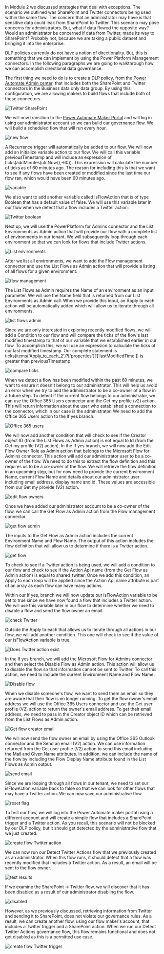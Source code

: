 In Module 2 we discussed strategies that deal with exceptions. The
scenario we outlined was SharePoint and Twitter connectors being used
within the same flow. The concern that an administrator may have is that
sensitive data could leak from SharePoint to Twitter. This scenario may
pose concerns for administrators. But, what if data flowed the opposite
way? Would an administrator be concerned if data from Twitter, made its
way to SharePoint? Probably not, because we are taking a public dataset
and bringing it into the enterprise.

DLP policies currently do not have a notion of directionality. But, this
is something that we can implement by using the Power Platform
Management connectors. In the following paragraphs we are going to
walkthrough how we can accomplish directional data governance.

The first thing we need to do is to create a DLP policy, from the [Power Automate Admin center](https://admin.flow.microsoft.com/?azure-portal=true), that includes
both the SharePoint and Twitter connectors in the Business data only
data group. By using this configuration, we are allowing makers to build
flows that include both of these connectors.

![Twitter SharePoint](../media/17-twitter-sharepoint.png)

We will now transition to the [Power Automate Maker
Portal](https://canada.flow.microsoft.com/) and will log in using our
administrator account so we can build our governance flow. We will build
a scheduled flow that will run every hour.

![new flow](../media/18-new-flow.png)

A Recurrence trigger will automatically be added to our flow. We will
now add an Initialize variable action to our flow. We will call this
variable previousTimestamp and will include an expression of
ticks(addMinutes(utcNow(),-60)). This expression will calculate the
number of ticks as of 60 minutes ago. The reason for including this is
that we want to see if any flows have been created or modified since the
last time our flow ran, which would have been 60 minutes ago.

![variable](../media/19-variable.png)

We also want to add another variable called isFlowAction that is of type
Boolean that has a default value of false. We will use this variable
later in our flow when we detect that a flow includes a Twitter action.

![Twitter boolean](../media/34-twitter-boolean.png)

Next up, we will use the PowerPlatform for Admins connector and the List
Environments as Admin action that will provide our flow with a complete
list of environments in our tenant. We will subsequently loop through
each environment so that we can look for flows that include Twitter
actions.

![List environments](../media/20-list-environments.png)

After we list all environments, we want to add the Flow management
connector and use the List Flows as Admin action that will provide a
listing of all flows for a given environment.

![flow management](../media/21-flow-management.png)

The List Flows as Admin requires the Name of an environment as an input
parameter. We will use the Name field that is returned from our List
Environments as Admin call. When we provide this input, an Apply to each
action will be automatically added which will allow us to iterate
through all environments.

![list flows admin](../media/22-list-flows-admin.png)

Since we are only interested in exploring recently modified flows, we
will add a Condition to our flow and will compare the ticks of the
flow's last modified timestamp to that of our variable that we
established earlier in our flow. To accomplish this, we will use an
expression to calculate the ticks of our last modified timestamp. Our
complete statement is
ticks(items('Apply_to_each_2')?['properties']?['lastModifiedTime']) 
is greater than previousTimestamp.

![compare ticks](../media/23-compare-ticks.png)

When we detect a flow has been modified within the past 60 minutes, we
want to ensure it doesn't belong to our administrator. This will help us
avoid an error when we try to add the administrator to be a co-owner of
a flow in a future step. To detect if the current flow belongs to our
administrator, we can use the Office 365 Users connector and the Get my
profile (v2) action. This will return information about the user who
established a connection to the connector, which in our case is the
administrator. We need to add the Office 365 Users action to the If yes
branch.

![Office 365 users](../media/25-o365-users.png)

We will now add another condition that will check to see if the Creator
object ID (from the List Flows as Admin action) is not equal to Id (from
the Get my profile (V2) action). In the If yes branch, we will now add
the Edit Flow Owner Role as Admin action that belongs to the Microsoft
Flow for Admins connector. This action will add our administrator user
to be a co-owner of the flow. We need to do this to extract the flow
definition and this requires us to be a co-owner of the flow. We will
retrieve the flow definition in an upcoming step, but for now need to
provide the current Environment Name, current Flow Name and details
about our administrator user including email address, display name and
id. These values are accessible from our Get my provide (V2) action.

![edit flow owners](../media/24-edit-flow-owners.png)

Once we have added our administrator account to be a co-owner of the
flow, we can call the Get Flow as Admin action from the Flow management
connector.

![get flow admin](../media/27-get-flow-admin.png)

The inputs to the Get Flow as Admin action includes the current
Environment Name and Flow Name. The output of this action includes the
flow definition that will allow us to determine if there is a Twitter
action.

![get flow](../media/28-get-flow.png)

To check to see if a Twitter action is being used, we will add a
condition to our flow and check to see if the Action Api name (from the
Get Flow as Admin action) is equal to shared_twitter. Once we add this
condition, an Apply to each loop will be applied since the Action Api
name attribute is part of an array as each flow can have many actions.

Within our If yes, branch we will now update our isFlowAction variable
to be set to true since we have now found a flow that includes a Twitter
action. We will use this variable later in our flow to determine whether
we need to disable a flow and send the flow owner an email.

![check Twitter](../media/29-check-twitter.png)

Outside the Apply to each that allows us to iterate through all actions
in our flow, we will add another condition. This one will check to see
if the value of our isFlowAction variable is true.

![Does Twitter action exist](../media/32-does-twitter-action-exist.png)

In the If yes branch, we will add the Microsoft Flow for Admins
connector and then select the Disable Flow as Admin action. This action
will allow us to disable the flow so that information cannot be sent to
Twitter. To call this action, we need to include the current Environment
Name and Flow Name.

![Disable flow](../media/33-disable-flow.png)

When we disable someone's flow, we want to send them an email so they
are aware that their flow is no longer running. To get the flow owner's
email address we will use the Office 365 Users connector and use the Get
user profile (V2) action to return the owner's email address. To get
their email address, we need to pass in the Creator object ID which can
be retrieved from the List Flows as Admin action.

![Get flow creator email](../media/35-get-flow-creator-email.png)

We will now send the flow owner an email by using the Office 365 Outlook
connector and the Send an email (V2) action. We can use information
returned from the Get user profile (V2) action to send this email
including the Mail and Given Name attributes. In addition, we can
include the name of the flow by including the Flow Display Name
attribute found in the List Flows as Admin output.

![send email](../media/36-send-email.png)

Since we are looping through all flows in our tenant, we need to set our
isFlowAction variable back to false so that we can look for other flows
that may have a Twitter action. We can now save our administrative flow.

![reset flag](../media/37-reset-flag.png)

To test our flow, we will log into the Power Automate maker portal using
a different account and will create a simple flow that includes a
SharePoint trigger and a Twitter action. As you recall, this scenario
will not be blocked by our DLP policy, but it should get detected by the
administrative flow that we just created.

![create flow Twitter action](../media/39-create-flow-twitter-action.png)

We can now run our Detect Twitter Actions flow that we previously
created as an administrator. When this flow runs, it should detect that
a flow was recently modified that includes a Twitter action. As a
result, an email will be sent to the flow owner.

![test results](../media/40-test-results.png)

If we examine the SharePoint -> Twitter flow, we will discover that it
has been disabled as a result of our administrator disabling the flow.

![disabled](../media/42-disabled.png)

However, as we previously discussed, retrieving information from Twitter
and sending it to SharePoint, does not violate our governance rules. As
a result, we can create another flow, using our flow maker's account,
that includes a Twitter trigger and a SharePoint action. When we run our
Detect Twitter Actions governance flow, this flow remains functional and
does not get disabled as this is a permitted use case.

![create flow Twitter trigger](../media/41-create-flow-twitter-trigger.png)
